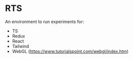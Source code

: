 # RTS

An environment to run experiments for:

-   TS
-   Redux
-   React
-   Tailwind
-   WebGL (https://www.tutorialspoint.com/webgl/index.htm)
